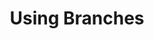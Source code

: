 ---
layout: module
leadingpath: ../
title: Using Branches
pre-requisites: CONT-01_Understanding-github-flow
learning-objective: Create a branch to separate feature work from the master branch.
screens:
  - image-slide:
      title: Using Branches
      image: branch-icon.jpg
      presenter-script:
        - Every day you will be editing files on your project or adding new files.
        - You don't want to take risks with the code on your master branch so you need to create a branch.
        - When you create a branch, you are essentially creating an identical copy of the project at that point in time that is completely separate from the master branch.
        - This keeps your the code on your master branch safe while you experiment and fix issues.
        - Let's learn how you can create a new branch.
  - video-slide:
      title: Creating a Branch
      video: https://www.youtube.com/watch?v=r5C6yXNaSGo
      video-script:
        - do: Navigate to the `class repository`
          say: Earlier you created an issue to create an introduction file. Let's create a branch that you will use to add your file.
        - do: Click the branch dropdown
          say: You can create a branch by clicking on the `branch dropdown`.
        - do: Enter the branch name 'firstname-lastname-intro'
          say: And entering a branch name in the text field.
        - do: Press `Enter`
          say: "When you press Enter, you are automatically switched to the `firstname-lastname-intro` branch. Now, any changes you make to the files in the repository will be applied to this new branch."
        - do: Go to another repo and then return to the class repo
          say: "However, a word of caution. When you leave the repository and come back, notice that GitHub automatically assumes you want to see the items on the master branch."
        - do: Click the branch dropdown and reselect the branch
          say: "If you want to continue working on your branch, you will need to reselect it using the branch dropdown. Now you are ready to create your own branch and start adding some commits."
  - lab:
      title: Creating a Branch
      id: CONT-02-lab-01
      presenter-script:
        - Let's practice creating a branch.
      steps:
        - description: "Create a branch in the repo named firstname-lastname (using your first and last names)."
          id: CONT-02-create-branch
          verifications:
            - verification-type: branch-created
              id: CONT-02-create-branch-verification
              success-message: "Great job - you created a branch."
              failure-message: "It looks like you didn't create a branch. Want to try again?"
additional-labs:
additional-questions:
resources:
  - title: YouTube Video - Branch
    url: https://youtu.be/H5GJfcp3p4Q?list=PLg7s6cbtAD15G8lNyoaYDuKZSKyJrgwB-

---